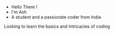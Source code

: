 - Hello There !
- I'm Ash
- A student and a passionate coder from India 

Looking to learn the basics and Intricacies of coding 
